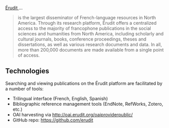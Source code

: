 [Érudit ](https://www.erudit.org/en/books/)...

> is the largest disseminator of French-language resources in North America. Through its research platform, Érudit offers a centralized access to the majority of francophone publications in the social sciences and humanities from North America, including scholarly and cultural journals, books, conference proceedings, theses and dissertations, as well as various research documents and data. In all, more than 200,000 documents are made available from a single point of access.

## Technologies

Searching and viewing publications on the Érudit platform are facilitated by a number of tools:

* Trilingual interface (French, English, Spanish)
* Bibliographic reference management tools (EndNote, RefWorks, Zotero, etc.)
* OAI harvesting via http://oai.erudit.org/oaiproviderpublic/
* GitHub repo: https://github.com/erudit